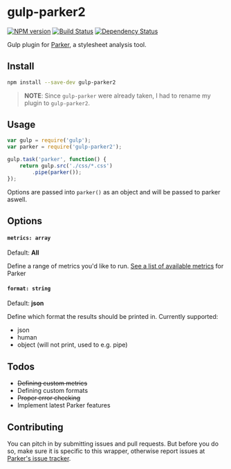 # gulp-parker2
[![NPM version][npm-image]][npm-url]
[![Build Status][travis-image]][travis-url]
[![Dependency Status](https://david-dm.org/wearefractal/vinyl.png?theme=shields.io)](https://david-dm.org/wearefractal/vinyl)

Gulp plugin for [Parker](https://github.com/katiefenn/parker), a stylesheet analysis tool.

## Install

```bash
npm install --save-dev gulp-parker2
```

> **NOTE**: Since `gulp-parker` were already taken, I had to rename my plugin to `gulp-parker2`.

## Usage

```js
var gulp = require('gulp');
var parker = require('gulp-parker2');

gulp.task('parker', function() {
    return gulp.src('./css/*.css')
        .pipe(parker());
});
```

Options are passed into `parker()` as an object and will be passed to parker aswell.

## Options

#### `metrics: array`

Default: **All**

Define a range of metrics you'd like to run. [See a list of available metrics](https://github.com/katiefenn/parker/blob/master/docs/metrics/readme.md#bundled-metrics) for Parker

#### `format: string`

Default: **json**

Define which format the results should be printed in. Currently supported:

- json
- human
- object (will not print, used to e.g. pipe)

## Todos

- ~~Defining custom metrics~~
- Defining custom formats
- ~~Proper error checking~~
- Implement latest Parker features

## Contributing

You can pitch in by submitting issues and pull requests. But before you do so, make sure it is specific to this wrapper, otherwise report issues at [Parker's issue tracker](https://github.com/katiefenn/parker/issues).

[npm-url]: https://npmjs.org/package/gulp-parker2
[npm-image]: https://badge.fury.io/js/gulp-parker2.svg
[travis-url]: https://travis-ci.org/fnky/gulp-parker
[travis-image]: https://travis-ci.org/fnky/gulp-parker.svg?branch=master
[depstat-url]: https://david-dm.org/fnky/gulp-parker
[depstat-image]: https://david-dm.org/fnky/gulp-parker.svg
